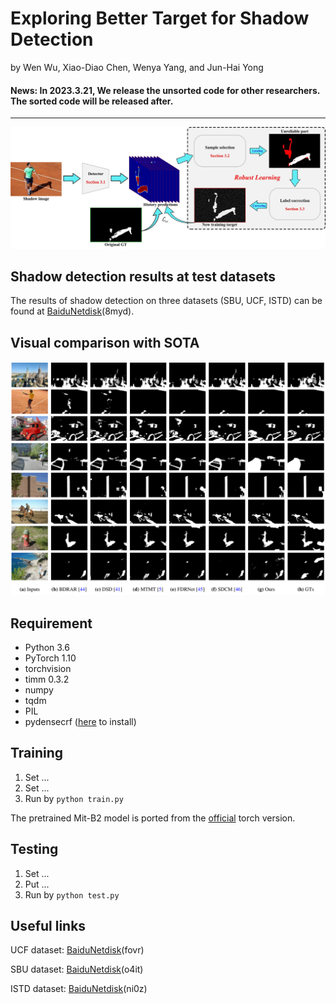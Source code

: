 # Exploring Better Target for Shadow Detection
by Wen Wu, Xiao-Diao Chen, Wenya Yang, and Jun-Hai Yong

#### News: In 2023.3.21, We release the unsorted code for other researchers. The sorted code will be released after.

***
![RSD](figs/overview.jpg)

## Shadow detection results at test datasets
The results of shadow detection on three datasets (SBU, UCF, ISTD) can be found at [BaiduNetdisk](https://pan.baidu.com/s/1v3yflIR3kn6QyC1OLzl_eQ)(8myd).

## Visual comparison with SOTA
![result](figs/result.png)

## Requirement
* Python 3.6
* PyTorch 1.10
* torchvision
* timm 0.3.2
* numpy
* tqdm
* PIL
* pydensecrf ([here](https://github.com/Andrew-Qibin/dss_crf) to install)

## Training
1. Set ...
2. Set ...
3. Run by ```python train.py```

The pretrained Mit-B2 model is ported from the [official](https://github.com/NVlabs/SegFormer) torch version.

## Testing
1. Set ...
2. Put ...
2. Run by ```python test.py```

## Useful links
UCF dataset: [BaiduNetdisk](https://pan.baidu.com/s/1xijuxXullcGNkMkFK_reUQ)(fovr)

SBU dataset: [BaiduNetdisk](https://pan.baidu.com/s/19-k2aZUXnQOlwkcgROb3hA)(o4it)

ISTD dataset: [BaiduNetdisk](https://pan.baidu.com/s/1AwjUwTVRZJSWTYiSGUpJAw)(ni0z)

